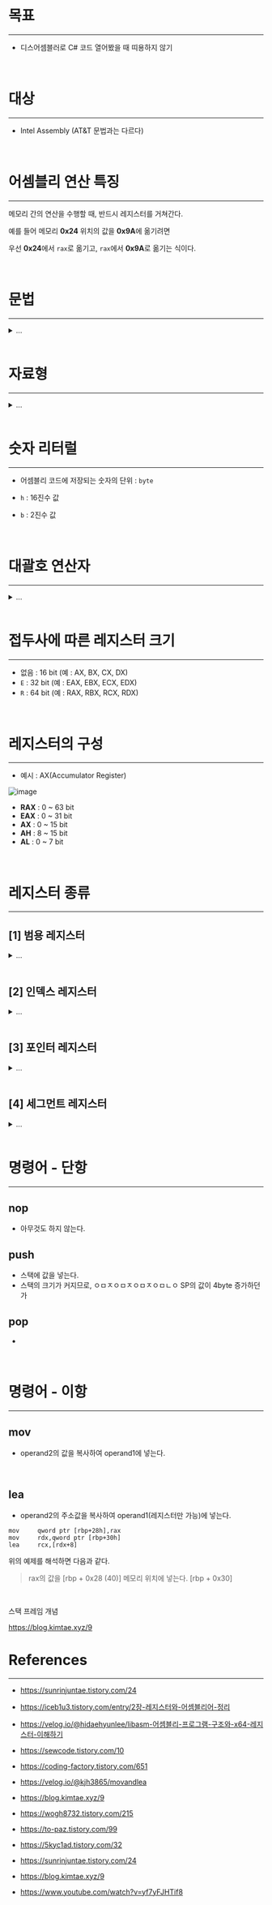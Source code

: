 # 목표
---
- 디스어셈블러로 C# 코드 열어봤을 때 띠용하지 않기

<br>



# 대상
---

- Intel Assembly (AT&T 문법과는 다르다)

<br>



# 어셈블리 연산 특징
---

메모리 간의 연산을 수행할 때, 반드시 레지스터를 거쳐간다.

예를 들어 메모리 **0x24** 위치의 값을 **0x9A**에 옮기려면

우선 **0x24**에서 `rax`로 옮기고, `rax`에서 **0x9A**로 옮기는 식이다.

<br>



# 문법
---

<details>
<summary markdown="span">
...
</summary>

## **단항 연산(Unary Operation)**

```
[opcode] [operand]
```


## **이항 연산(Binary Operation)**

- `operand2`를 `operand1`에 `opcode` 한다.

```
[opcode] [operand1], [operand2]
```


## **주석(Comment)**

```
; 주석주석
```

</details>

<br>



# 자료형
---

<details>
<summary markdown="span">
...
</summary>

## **BYTE**
- `8` bit (1byte)

## **WORD**
- CPU의 기본 처리 단위
- `16` bit (2byte)

## **DWORD**
- Double Word
- `32` bit (4byte)

## **QWORD**
- Quadruple Word
- `64` bit (8byte)

## **부호 있는 자료형**
- SBYTE (8 bit)
- SWORD (16 bit)
- SDWORD (32 bit)
- SQWORD (64 bit)

</details>

<br>



# 숫자 리터럴
---

- 어셈블리 코드에 저장되는 숫자의 단위 : `byte`

- `h` : 16진수 값
- `b` : 2진수 값

<br>



# 대괄호 연산자
---

<details>
<summary markdown="span">
...
</summary>

```
mov eax, ebp
```

위의 명령어는 `ebp` 레지스터가 갖고 있는 값을 `eax` 레지스터에 넣으라는 의미다.

<br>


```
mov eax, [ebp]
```

이렇게 레지스터 또는 숫자를 대괄호가 감싸는 경우가 있는데,

대괄호는 마치 C계열 언어의 포인터 역참조 연산자(`*`)처럼 동작한다.

해당 레지스터에 저장된 값을 주솟값으로 하는 메모리 위치의 값을 참조하라는 뜻이다.

위 명령어에서 만약 `ebp` 레지스터 내에 `0x48` 값이 있었다면

메모리의 `0x48` 주소에 위치한 값을 `eax`에 넣으라는 의미가 된다.

<br>

```
mov eax, [
```

<br>


```
mov eax, [ebp+30h]
```

이렇게 대괄호 내에 연산식이 포함된 경우는, 연산의 결과값이 가리키는 메모리 위치의 값을 참조하라는 뜻이다.

따라서 위의 명령어는 `ebp + 0x30`, 즉 `0x48 + 0x30 = 0x78` 메모리 위치의 값을 `eax`에 넣으라는 의미가 된다.

</details>

<br>



# 접두사에 따른 레지스터 크기
---

- 없음 : 16 bit (예 : AX, BX, CX, DX)
- `E` : 32 bit (예 : EAX, EBX, ECX, EDX)
- `R` : 64 bit (예 : RAX, RBX, RCX, RDX)

<br>



# 레지스터의 구성
---

- 예시 : AX(Accumulator Register)

![image](https://user-images.githubusercontent.com/42164422/139488028-38bf13ba-03c6-4899-a7d7-616aa517a135.png)

- **RAX** : 0 ~ 63 bit
- **EAX** : 0 ~ 31 bit
- **AX** : 0 ~ 15 bit
- **AH** : 8 ~ 15 bit
- **AL** : 0 ~ 7 bit

<br>



# 레지스터 종류
---

## **[1] 범용 레지스터**

<details>
<summary markdown="span">
...
</summary>

### **AX**
- Accumulator
- 기본 산술(사칙) 연산 레지스터
- 함수의 리턴 값이나 연산 결과가 저장된다.

### **BX**
- Base Address
- 배열의 주소를 저장한다.

### **CX**
- Counter
- 반복문에서 반복 횟수를 기록한다.

### **DX**
- Data
- AX의 보조 레지스터
- 연산에 AX의 용량이 부족할 때 확장 용도로 사용된다.
- 주로 부호 확장 명령, 산술 및 논리 연산 보조 역할을 담당한다.

</details>

<br>


## **[2] 인덱스 레지스터**

<details>
<summary markdown="span">
...
</summary>

### **SI**
- Source Index
- 데이터를 조작/복사할 때 원본 데이터의 주소를 저장한다.

### **DI**
- Destination Index
- 데이터를 복사할 때 목적지 주소를 저장한다.

</details>

<br>


## **[3] 포인터 레지스터**

<details>
<summary markdown="span">
...
</summary>

### **BP**
- Base Pointer
- 현재 스택 프레임의 시작 주소를 저장한다.
- 현재 스택 프레임이 유지되는 동안에는 값이 절대 바뀌지 않는다.
- 현재 스택 프레임이 소멸되면 이전 스택 프레임의 시작 주소를 저장한다.

### **SP**
- Stack Pointer
- 현재 스택 프레임의 종료 주소를 저장한다.
- `PUSH`, `POP` 명령어에 따라 값이 `4 byte`씩 변하며, 유동적이다.

### **IP**
- Instruction Pointer
- 수행할 명령어의 주소를 저장한다.

### **SFP**
- Stack Frame Pointer
- 함수가 호출되기 전의 스택을 기억하기 위한 레지스터
- 함수가 복귀할 지점을 저장한다.

</details>

<br>


## **[4] 세그먼트 레지스터**

<details>
<summary markdown="span">
...
</summary>

### **CS**
- Code Segment

### **SS**
- Stack Segment

### **DS**
- Data Segment

### **ES**
- Extra Segment

### **FS**
- 

### **GS**
- 

</details>

<br>



# 명령어 - 단항
---

## **nop**
- 아무것도 하지 않는다.


## **push**
- 스택에 값을 넣는다.
- 스택의 크기가 커지므로, ㅇㅁㅈㅇㅁㅈㅇㅁㅈㅇㅁㄴㅇ SP의 값이 4byte 증가하던가

## **pop**
- 

<br>



# 명령어 - 이항
---

## **mov**
- operand2의 값을 복사하여 operand1에 넣는다.

<br>

## **lea**
- operand2의 주소값을 복사하여 operand1(레지스터만 가능)에 넣는다.

```
mov     qword ptr [rbp+28h],rax
mov     rdx,qword ptr [rbp+30h]  
lea     rcx,[rdx+8]
```

위의 예제를 해석하면 다음과 같다.

> rax의 값을 [rbp + 0x28 (40)] 메모리 위치에 넣는다.
> [rbp + 0x30] 


<br>




스택 프레임 개념

https://blog.kimtae.xyz/9




# References
---
- <https://sunrinjuntae.tistory.com/24>
- <https://iceb1u3.tistory.com/entry/2장-레지스터와-어셈블리어-정리>
- <https://velog.io/@hidaehyunlee/libasm-어셈블리-프로그램-구조와-x64-레지스터-이해하기>
- <https://sewcode.tistory.com/10>
- <https://coding-factory.tistory.com/651>
- <https://velog.io/@kjh3865/movandlea>
- <https://blog.kimtae.xyz/9>

- <https://wogh8732.tistory.com/215>
- <https://to-paz.tistory.com/99>
- <https://5kyc1ad.tistory.com/32>
- <https://sunrinjuntae.tistory.com/24>
- <https://blog.kimtae.xyz/9>

- <https://www.youtube.com/watch?v=yf7yFJHTif8>